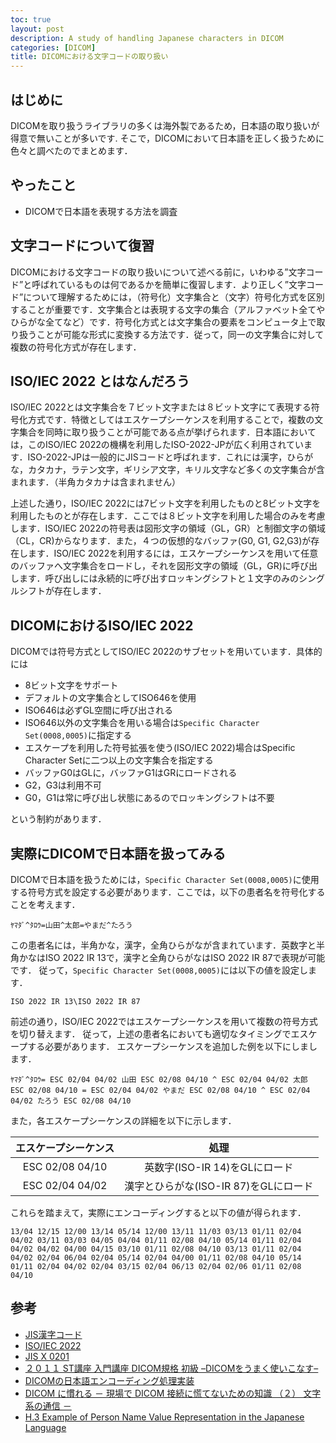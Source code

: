 ```yaml
---
toc: true
layout: post
description: A study of handling Japanese characters in DICOM
categories: [DICOM]
title: DICOMにおける文字コードの取り扱い
---
```


## はじめに
DICOMを取り扱うライブラリの多くは海外製であるため，日本語の取り扱いが得意で無いことが多いです. そこで，DICOMにおいて日本語を正しく扱うために色々と調べたのでまとめます．

## やったこと
* DICOMで日本語を表現する方法を調査

## 文字コードについて復習
DICOMにおける文字コードの取り扱いについて述べる前に，いわゆる”文字コード”と呼ばれているものは何であるかを簡単に復習します．より正しく”文字コード”について理解するためには，（符号化）文字集合と（文字）符号化方式を区別することが重要です．文字集合とは表現する文字の集合（アルファベット全てやひらがな全てなど）です．符号化方式とは文字集合の要素をコンピュータ上で取り扱うことが可能な形式に変換する方法です．従って，同一の文字集合に対して複数の符号化方式が存在します．

## ISO/IEC 2022 とはなんだろう
ISO/IEC 2022とは文字集合を７ビット文字または８ビット文字にて表現する符号化方式です．特徴としてはエスケープシーケンスを利用することで，複数の文字集合を同時に取り扱うことが可能である点が挙げられます．日本語においては，このISO/IEC 2022の機構を利用したISO-2022-JPが広く利用されています．ISO-2022-JPは一般的にJISコードと呼ばれます．これには漢字，ひらがな，カタカナ，ラテン文字，ギリシア文字，キリル文字など多くの文字集合が含まれます．（半角カタカナは含まれません）

上述した通り，ISO/IEC 2022には7ビット文字を利用したものと8ビット文字を利用したものとが存在します．ここでは８ビット文字を利用した場合のみを考慮します．ISO/IEC 2022の符号表は図形文字の領域（GL，GR）と制御文字の領域（CL，CR)からなります．また，４つの仮想的なバッファ(G0, G1, G2,G3)が存在します．ISO/IEC 2022を利用するには，エスケープシーケンスを用いて任意のバッファへ文字集合をロードし，それを図形文字の領域（GL，GR)に呼び出します．呼び出しには永続的に呼び出すロッキングシフトと１文字のみのシングルシフトが存在します．

## DICOMにおけるISO/IEC 2022
DICOMでは符号方式としてISO/IEC 2022のサブセットを用いています．具体的には

* 8ビット文字をサポート
* デフォルトの文字集合としてISO646を使用
* ISO646は必ずGL空間に呼び出される
* ISO646以外の文字集合を用いる場合は`Specific Character Set(0008,0005)`に指定する
* エスケープを利用した符号拡張を使う(ISO/IEC 2022)場合はSpecific Character Setに二つ以上の文字集合を指定する
* バッファG0はGLに，バッファG1はGRにロードされる
* G2，G3は利用不可
* G0，G1は常に呼び出し状態にあるのでロッキングシフトは不要

という制約があります．

## 実際にDICOMで日本語を扱ってみる
DICOMで日本語を扱うためには，`Specific Character Set(0008,0005)`に使用する符号方式を設定する必要があります．ここでは，以下の患者名を符号化することを考えます．

```
ﾔﾏﾀﾞ^ﾀﾛｳ=山田^太郎=やまだ^たろう
```

この患者名には，半角かな，漢字，全角ひらがなが含まれています．英数字と半角かなはISO 2022 IR 13で，漢字と全角ひらがなはISO 2022 IR 87で表現が可能です．
従って，`Specific Character Set(0008,0005)`には以下の値を設定します．

```
ISO 2022 IR 13\ISO 2022 IR 87
```

前述の通り，ISO/IEC 2022ではエスケープシーケンスを用いて複数の符号方式を切り替えます．
従って，上述の患者名においても適切なタイミングでエスケープする必要があります． エスケープシーケンスを追加した例を以下にしまします．

```
ﾔﾏﾀﾞ^ﾀﾛｳ= ESC 02/04 04/02 山田 ESC 02/08 04/10 ^ ESC 02/04 04/02 太郎 ESC 02/08 04/10 = ESC 02/04 04/02 やまだ ESC 02/08 04/10 ^ ESC 02/04 04/02 たろう ESC 02/08 04/10
```

また，各エスケープシーケンスの詳細を以下に示します．

|エスケープシーケンス|処理|
| :----: | :----: | 
| ESC 02/08 04/10 | 英数字(ISO-IR 14)をGLにロード |
| ESC 02/04 04/02 | 漢字とひらがな(ISO-IR 87)をGLにロード |

これらを踏まえて，実際にエンコーディングすると以下の値が得られます．
```
13/04 12/15 12/00 13/14 05/14 12/00 13/11 11/03 03/13 01/11 02/04 04/02 03/11 03/03 04/05 04/04 01/11 02/08 04/10 05/14 01/11 02/04 04/02 04/02 04/00 04/15 03/10 01/11 02/08 04/10 03/13 01/11 02/04 04/02 02/04 06/04 02/04 05/14 02/04 04/00 01/11 02/08 04/10 05/14 01/11 02/04 04/02 02/04 03/15 02/04 06/13 02/04 02/06 01/11 02/08 04/10
```

## 参考

* [JIS漢字コード](https://ja.wikipedia.org/wiki/JIS%E6%BC%A2%E5%AD%97%E3%82%B3%E3%83%BC%E3%83%89)
* [ISO/IEC 2022](https://ja.wikipedia.org/wiki/ISO/IEC_2022)
* [JIS X 0201](https://ja.wikipedia.org/wiki/JIS_X_0201)
* [２０１１ ST講座 入門講座 DICOM規格 初級 –DICOMをうまく使いこなす–](http://www.jira-net.or.jp/dicom/file/dicom_2011_standard_jrc_st.pdf)
* [DICOMの日本語エンコーディング処理実装](https://blog.goo.ne.jp/satomi_takeo/e/4bd08b26b1750bbf15ecefda00789318)
* [DICOM に慣れる － 現場で DICOM 接続に慌てないための知識 （２） 文字系の通信 －](http://www.jira-net.or.jp/dicom/file/dicom_201002_MRC_vol19-1.pdf)
* [H.3 Example of Person Name Value Representation in the Japanese Language](http://dicom.nema.org/dicom/2013/output/chtml/part05/sect_H.3.html)
